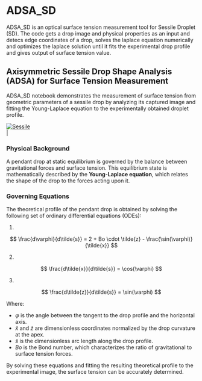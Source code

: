 # ADSA_SD
ADSA_SD is an optical surface tension measurement tool for Sessile Droplet (SD). The code gets a drop image and physical properties as an input and detecs edge coordinates of a drop, solves the laplace equation numerically and optimizes the laplace solution until it fits the experimental drop profile and gives output of surface tension value.

## Axisymmetric Sessile Drop Shape Analysis (ADSA) for Surface Tension Measurement

ADSA_SD notebook demonstrates the measurement of surface tension from geometric parameters of a sessile drop by analyzing its captured image and fitting the Young-Laplace equation to the experimentally obtained droplet profile.

<a href="https://ibb.co/d4bx5c0L"><img src="https://i.ibb.co/k23vSyg9/Sessile.png" alt="Sessile" border="0"></a><br />|

### Physical Background

A pendant drop at static equilibrium is governed by the balance between gravitational forces and surface tension. This equilibrium state is mathematically described by the **Young-Laplace equation**, which relates the shape of the drop to the forces acting upon it.

### Governing Equations

The theoretical profile of the pendant drop is obtained by solving the following set of ordinary differential equations (ODEs):

1.

$$
\frac{d\varphi}{d\tilde{s}} = 2 + Bo \cdot \tilde{z} - \frac{\sin(\varphi)}{\tilde{x}}
$$

2.

$$
\frac{d\tilde{x}}{d\tilde{s}} = \cos(\varphi)
$$

3.

$$
\frac{d\tilde{z}}{d\tilde{s}} = \sin(\varphi)
$$

Where:

- $\varphi$ is the angle between the tangent to the drop profile and the horizontal axis.
- $\tilde{x}$ and $\tilde{z}$ are dimensionless coordinates normalized by the drop curvature at the apex.
- $\tilde{s}$ is the dimensionless arc length along the drop profile.
- $Bo$ is the Bond number, which characterizes the ratio of gravitational to surface tension forces.

By solving these equations and fitting the resulting theoretical profile to the experimental image, the surface tension can be accurately determined.
